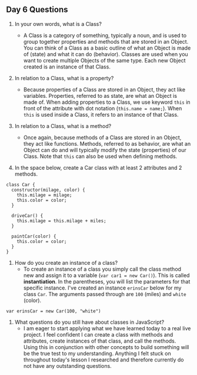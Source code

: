 ## Day 6 Questions

1. In your own words, what is a Class?
   * A Class is a category of something, typically a noun, and is used to group together properties and methods that are stored in an Object.  You can think of a Class as a basic outline of what an Object is made of (state) and what it can do (behavior).  Classes are used when you want to create multiple Objects of the same type.  Each new Object created is an instance of that Class.

1. In relation to a Class, what is a property?
   * Because properties of a Class are stored in an Object, they act like variables.  Properties, referred to as state, are what an Object is made of.  When adding properties to a Class, we use keyword `this` in front of the attribute with dot notation (`this.name = name;`).  When `this` is used inside a Class, it refers to an instance of that Class.

1. In relation to a Class, what is a method?
   * Once again, because methods of a Class are stored in an Object, they act like functions.  Methods, referred to as behavior, are what an Object can do and will typically modify the state (properties) of our Class.  Note that `this` can also be used when defining methods.

1. In the space below, create a Car class with at least 2 attributes and 2 methods.
```
class Car {
  constructor(milage, color) {
    this.milage = milage;
    this.color = color;
  }

  driveCar() {
    this.milage = this.milage + miles;
  }

  paintCar(color) {
    this.color = color;
  }
}
```

1. How do you create an instance of a class?
   * To create an instance of a class you simply call the class method new and assign it to a variable (`var car1 = new Car()`).  This is called **instantiation**.  In the parentheses, you will list the parameters for that specific instance.  I've created an instance `erinsCar` below for my class `Car`.  The arguments passed through are `100` (miles) and `white` (color).
```
var erinsCar = new Car(100, "white")
```

1. What questions do you still have about classes in JavaScript?
   * I am eager to start applying what we have learned today to a real live project.  I feel confident I can create a class with methods and attributes, create instances of that class, and call the methods.  Using this in conjunction with other concepts to build something will be the true test to my understanding.  Anything I felt stuck on throughout today's lesson I researched and therefore currently do not have any outstanding questions.
